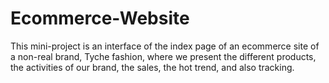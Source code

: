 # Ecommerce-Website
This mini-project is an interface of the index page of an ecommerce site of a non-real brand, Tyche fashion, 
where we present the different products, the activities of our brand, the sales, the hot trend, and also tracking.
